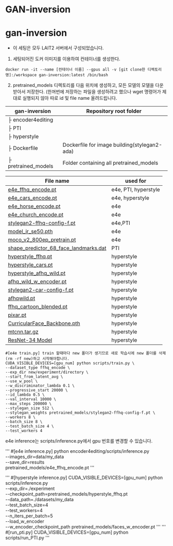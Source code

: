 # GAN-inversion
# gan-inversion
* 이 세팅은 모두 LAIT2 서버에서 구성되었습니다.
1. 세팅되어진 도커 이미지를 이용하여 컨테이너를 생성한다.
~~~
docker run -it --name [컨테이너 이름] --gpus all -v [git clone한 디렉토리명]:/workspace gan-inversion:latest /bin/bash
~~~
2. pretrained_models 디렉토리를 다음 위치에 생성하고, 모든 모델의 모델을 다운받아서 저장한다. (한꺼번에 저장하는 파일을 생성하려고 했으나 wget 명령어가 제대로 실행되지 않아 따로 id 및 file name 올려드립니다.<br/>

| gan-inversion | Repository root folder |
| ------------ | ---------------------- |
| ├  encoder4editing ||
| ├  PTI ||
| ├  hyperstyle ||
| ├  Dockerfile|Dockerfile for image building(stylegan2-ada) |
| ├  pretrained_models|Folder containing all pretrained_models|

| File name | used for |
| ------------ | ---------------------- |
|[e4e_ffhq_encode.pt](https://drive.google.com/file/d/1cUv_reLE6k3604or78EranS7XzuVMWeO/view) |e4e, PTI, hyperstyle|
|[e4e_cars_encode.pt](https://drive.google.com/file/d/17faPqBce2m1AQeLCLHUVXaDfxMRU2QcV/view) |e4e, hyperstyle|
|[e4e_horse_encode.pt](https://drive.google.com/file/d/1TkLLnuX86B_BMo2ocYD0kX9kWh53rUVX/view) |e4e|
|[e4e_church_encode.pt](https://drive.google.com/file/d/1-L0ZdnQLwtdy6-A_Ccgq5uNJGTqE7qBa/view)|e4e|
|[stylegan2-ffhq-config-f.pt](https://drive.google.com/file/d/1EM87UquaoQmk17Q8d5kYIAHqu0dkYqdT/view)|e4e,PTI|
|[model_ir_se50.pth](https://drive.google.com/file/d/1KW7bjndL3QG3sxBbZxreGHigcCCpsDgn/view)|e4e|
|[moco_v2_800ep_pretrain.pt](https://drive.google.com/file/d/18rLcNGdteX5LwT7sv_F7HWr12HpVEzVe/view)|e4e|
|[shape_predictor_68_face_landmarks.dat](https://drive.google.com/file/d/1HKmjg6iXsWr4aFPuU0gBXPGR83wqMzq7/view)|PTI|
|[hyperstyle_ffhq.pt](https://drive.google.com/file/d/1C3dEIIH1y8w1-zQMCyx7rDF0ndswSXh4/view)|hyperstyle|
|[hyperstyle_cars.pt](https://drive.google.com/file/d/1WZ7iNv5ENmxXFn6dzPeue1jQGNp6Nr9d/view)|hyperstyle|
|[hyperstyle_afhq_wild.pt](https://drive.google.com/file/d/1OMAKYRp3T6wzGr0s3887rQK-5XHlJ2gp/view)|hyperstyle|
|[afhq_wild_w_encoder.pt](https://drive.google.com/file/d/1MhEHGgkTpnTanIwuHYv46i6MJeet2Nlr/view)|hyperstyle|
|[stylegan2-car-config-f.pt](https://drive.google.com/file/d/1UmMHHB3DU1trTB8_9Fjkck5ZwArnD81B/view)|hyperstyle|
|[afhqwild.pt](https://drive.google.com/file/d/1z6IVVaCJuFTksKwp1CM3emWOVHbrBip-/view)|hyperstyle|
|[ffhq_cartoon_blended.pt](https://drive.google.com/file/d/1r3XVCt_WYUKFZFxhNH-xO2dTtF6B5szu/view)|hyperstyle|
|[pixar.pt](https://drive.google.com/file/d/1trPW-To9L63x5gaXrbAIPkOU0q9f_h05/view)|hyperstyle|
|[CurricularFace_Backbone.pth](https://drive.google.com/file/d/1f4IwVa2-Bn9vWLwB-bUwm53U_MlvinAj/view)|hyperstyle|
|[mtcnn.tar.gz](https://drive.google.com/file/d/1tJ7ih-wbCO6zc3JhI_1ZGjmwXKKaPlja/view)|hyperstyle|
|[ResNet-34 Model](https://github.com/yuval-alaluf/hyperstyle)|hyperstyle|

```
#[e4e train.py] train 할때마다 new 폴더가 생기므로 새로 학습시에 new 폴더를 삭제(rm -rf new)하고 시작해야합니다.
CUDA_VISIBLE_DEVICES=[gpu_num] python scripts/train.py \
--dataset_type ffhq_encode \
--exp_dir new/experiment/directory \
--start_from_latent_avg \
--use_w_pool \
--w_discriminator_lambda 0.1 \
--progressive_start 20000 \
--id_lambda 0.5 \
--val_interval 10000 \
--max_steps 200000 \
--stylegan_size 512 \
--stylegan_weights pretrained_models/stylegan2-ffhq-config-f.pt \
--workers 8 \
--batch_size 8 \
--test_batch_size 4 \
--test_workers 4 
```

e4e inference는 scripts/inference.py에서 gpu 번호를 변경할 수 있습니다.

'''
#[e4e inference.py]
python encoder4editing/scripts/inference.py \
--images_dir=data/my_data \
--save_dir=results \
pretrained_models/e4e_ffhq_encode.pt 
'''

'''
#[hyperstyle inference.py]
CUDA_VISIBLE_DEVICES=[gpu_num] python scripts/inference.py \
--exp_dir=./experiment \
--checkpoint_path=pretrained_models/hyperstyle_ffhq.pt \
--data_path=./datasets/my_data \
--test_batch_size=4 \
--test_workers=4 \
--n_iters_per_batch=5 \
--load_w_encoder \
--w_encoder_checkpoint_path pretrained_models/faces_w_encoder.pt
'''
'''
#[run_pti.py]
CUDA_VISIBLE_DEVICES=[gpu_num] python scripts/run_PTI.py
'''



